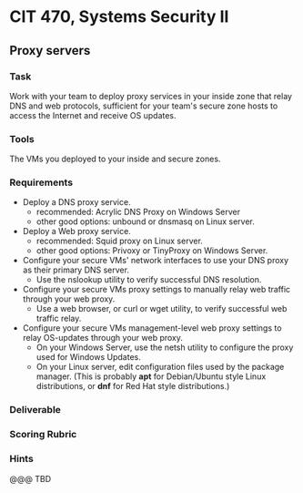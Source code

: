 # CIT 470, Systems Security II
## Proxy servers

### Task
Work with your team to deploy proxy services in your inside zone that relay DNS and web protocols,
sufficient for your team's secure zone hosts to access the Internet and receive OS updates.

### Tools
The VMs you deployed to your inside and secure zones.

### Requirements
- Deploy a DNS proxy service.
  - recommended: Acrylic DNS Proxy on Windows Server
  - other good options: unbound or dnsmasq on Linux server.
- Deploy a Web proxy service.
  - recommended: Squid proxy on Linux server.
  - other good options: Privoxy or TinyProxy on Windows Server.
- Configure your secure VMs' network interfaces to use your DNS proxy as their primary DNS server.
  - Use the nslookup utility to verify successful DNS resolution.
- Configure your secure VMs proxy settings to manually relay web traffic through your web proxy.
  - Use a web browser, or curl or wget utility, to verify successful web traffic relay.
- Configure your secure VMs management-level web proxy settings to relay OS-updates through your web proxy.
  - On your Windows Server, use the netsh utility to configure the proxy used for Windows Updates.
  - On your Linux server, edit configuration files used by the package manager.
(This is probably **apt** for Debian/Ubuntu style Linux distributions,
or **dnf** for Red Hat style distributions.)

### Deliverable

### Scoring Rubric

### Hints
@@@ TBD
